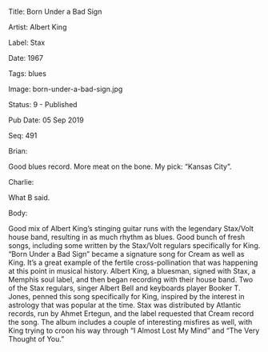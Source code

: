Title:  Born Under a Bad Sign

Artist: Albert King

Label:  Stax

Date:   1967

Tags:   blues

Image:  born-under-a-bad-sign.jpg

Status: 9 - Published

Pub Date: 05 Sep 2019

Seq:    491

Brian: 

Good blues record. More meat on the bone. My pick: “Kansas City”.


Charlie: 

What B said. 


Body: 

Good mix of Albert King’s stinging guitar runs with the legendary Stax/Volt house band, resulting in as much rhythm as blues. Good bunch of fresh songs, including some written by the Stax/Volt regulars specifically for King. “Born Under a Bad Sign” became a signature song for Cream as well as King. It’s a great example of the fertile cross-pollination that was happening at this point in musical history. Albert King, a bluesman, signed with Stax, a Memphis soul label, and then began recording with their house band. Two of the Stax regulars, singer Albert Bell and keyboards player Booker T. Jones, penned this song specifically for King, inspired by the interest in astrology that was popular at the time. Stax was distributed by Atlantic records, run by Ahmet Ertegun, and the label requested that Cream record the song. The album includes a couple of interesting misfires as well, with King trying to croon his way through “I Almost Lost My Mind” and “The Very Thought of You.”

